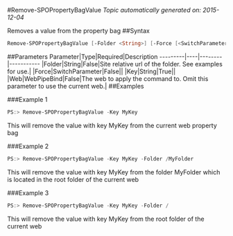 #Remove-SPOPropertyBagValue
*Topic automatically generated on: 2015-12-04*

Removes a value from the property bag
##Syntax
```powershell
Remove-SPOPropertyBagValue [-Folder <String>] [-Force [<SwitchParameter>]] [-Web <WebPipeBind>] -Key <String>
```


##Parameters
Parameter|Type|Required|Description
---------|----|--------|-----------
|Folder|String|False|Site relative url of the folder. See examples for use.|
|Force|SwitchParameter|False||
|Key|String|True||
|Web|WebPipeBind|False|The web to apply the command to. Omit this parameter to use the current web.|
##Examples

###Example 1
```powershell
PS:> Remove-SPOPropertyBagValue -Key MyKey
```
This will remove the value with key MyKey from the current web property bag

###Example 2
```powershell
PS:> Remove-SPOPropertyBagValue -Key MyKey -Folder /MyFolder
```
This will remove the value with key MyKey from the folder MyFolder which is located in the root folder of the current web

###Example 3
```powershell
PS:> Remove-SPOPropertyBagValue -Key MyKey -Folder /
```
This will remove the value with key MyKey from the root folder of the current web
